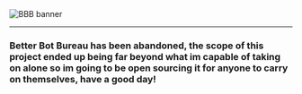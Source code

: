 <div>
  <img alt="BBB banner" src="https://i.imgur.com/IkujlGH.png" align="center" />
</div>

---

### Better Bot Bureau has been abandoned, the scope of this project ended up being far beyond what im capable of taking on alone so im going to be open sourcing it for anyone to carry on themselves, have a good day!
